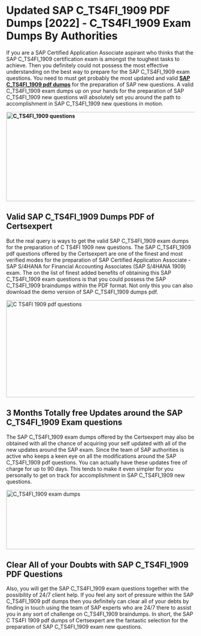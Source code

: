 <h1><strong>Updated SAP C_TS4FI_1909 PDF Dumps [2022] - C_TS4FI_1909 Exam Dumps By Authorities&nbsp;</strong></h1>
<p><span style="font-weight: 400;">If you are a SAP Certified Application Associate aspirant who thinks that the SAP C_TS4FI_1909 certification exam is amongst the toughest tasks to achieve. Then you definitely could not possess the most effective understanding on the best way to prepare for the SAP C_TS4FI_1909 exam questions. You need to must get probably the most updated and valid <strong><a href="https://www.certsexpert.com/C_TS4FI_1909-pdf-questions.html">SAP C_TS4FI_1909 pdf dumps</a></strong> for the preparation of SAP new questions. A valid  C_TS4FI_1909 exam dumps up on your hands for the preparation of SAP C_TS4FI_1909 new questions will absolutely set you around the path to accomplishment in SAP C_TS4FI_1909 new questions in motion.</span></p>
<p><span style="font-weight: 400;"><strong><img style="display: block; margin-left: auto; margin-right: auto;" src="https://i.ibb.co/QXh983F/73475278-2429792180625311-4586132736837681152-n.jpg" alt="C_TS4FI_1909 questions" width="632" height="238" /></strong></span></p>
<h2><strong>Valid SAP C_TS4FI_1909 Dumps PDF of Certsexpert</strong></h2>
<p><span style="font-weight: 400;">But the real query is ways to get the valid SAP C_TS4FI_1909 exam dumps for the preparation of C TS4FI 1909 new questions. The SAP C_TS4FI_1909 pdf questions offered by the Certsexpert are one of the finest and most verified modes for the preparation of SAP Certified Application Associate - SAP S/4HANA for Financial Accounting Associates (SAP S/4HANA 1909) exam. The on the list of finest added benefits of obtaining this SAP C_TS4FI_1909 exam questions is that you could possess the SAP C_TS4FI_1909 braindumps within the PDF format. Not only this you can also download the demo version of SAP C_TS4FI_1909 dumps pdf.</span></p>
<p><span style="font-weight: 400;"><img style="display: block; margin-left: auto; margin-right: auto;" src="https://i.ibb.co/Jd8hN2L/76714008-3182067705200142-8735104740007870464-n.jpg" alt="C TS4FI 1909 pdf questions" width="701" height="259" /></span></p>
<h2><strong>3 Months Totally free Updates around the SAP C_TS4FI_1909 Exam questions</strong></h2>
<p><span style="font-weight: 400;">The SAP C_TS4FI_1909 exam dumps offered by the Certsexpert may also be obtained with all the chance of acquiring your self updated with all of the new updates around the SAP exam. Since the team of SAP authorities is active who keeps a keen eye on all the modifications around the SAP C_TS4FI_1909 pdf questions. You can actually have these updates free of charge for up to 90 days. This tends to make it even simpler for you personally to get on track for accomplishment in SAP C_TS4FI_1909 new questions.</span></p>
<p><span style="font-weight: 400;"><a href="https://www.certsexpert.com/C_TS4FI_1909-pdf-questions.html"><img style="display: block; margin-left: auto; margin-right: auto;" src="https://i.ibb.co/TMnKrkJ/75398236-424489711531572-5064688549987614720-n.jpg" alt="C_TS4FI_1909 exam dumps" width="714" height="158" /></a></span></p>
<h2><strong>Clear All of your Doubts with SAP C_TS4FI_1909 PDF Questions</strong></h2>
<p>Also, you will get the SAP C_TS4FI_1909 exam questions together with the possibility of 24/7 client help. If you feel any sort of pressure within the SAP C_TS4FI_1909 pdf dumps then you definitely can clear all of your debts by finding in touch using the team of SAP experts who are 24/7 there to assist you in any sort of challenge on  C_TS4FI_1909 braindumps. In short, the SAP C TS4FI 1909 pdf dumps of Certsexpert are the fantastic selection for the preparation of SAP C_TS4FI_1909 exam new questions.</p>
